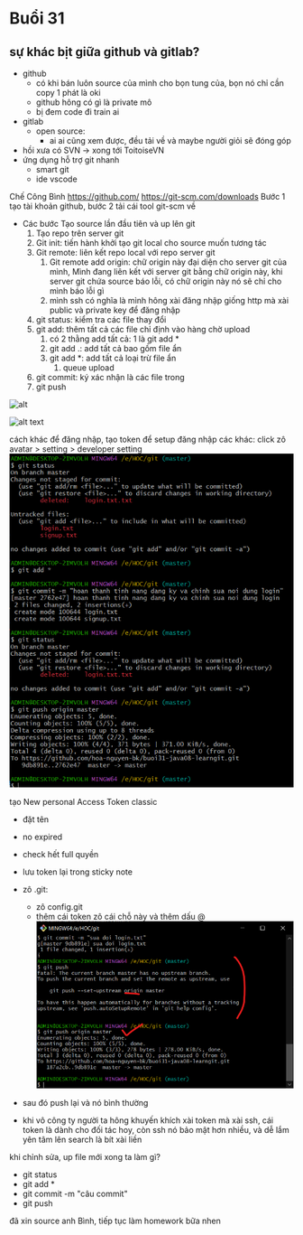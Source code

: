 # Buổi 31
## sự khác bịt giữa github và gitlab?
- github 
  - có khi bán luôn source của mình cho bọn tung của, bọn nó chỉ cần copy 1 phát là oki
  - github hông có gì là private mô
  - bị đem code đi train ai
- gitlab
  - open source:
    - ai ai cũng xem được, đều tải về và maybe người giỏi sẽ đóng góp
- hồi xưa có SVN -> xong tới ToitoiseVN
- ứng dụng hỗ trợ git nhanh
  - smart git
  - ide vscode

Chế Công Bình
https://github.com/
https://git-scm.com/downloads
Bước 1 tạo tài khoản github, bước 2 tải cái tool git-scm về

- Các bước Tạo source lần đầu tiên và up lên git
  1. Tạo repo trên server git
  2. Git init: tiến hành khởi tạo git local cho source muốn tương tác
  3. Git remote: liên kết repo local với repo server git
     1. Git remote add origin: chữ origin này đại diện cho server git của mình, Mình đang liên kết với server git bằng chữ origin này, khi server git chứa source báo lỗi, có chữ origin này nó sẽ chỉ cho mình báo lỗi gì
     2. mình ssh có nghĩa là mình hông xài đăng nhập giống http mà xài public và private key để đăng nhập
  4. git status: kiểm tra các file thay đổi
  5. git add: thêm tất cả các file chỉ định vào hàng chờ upload
     1. có 2 thằng add tất cả: 1 là git add *
     2. git add .: add tất cả bao gồm file ẩn
     3. git add *: add tất cả loại trừ file ẩn
        1. queue upload
  6. git commit: ký xác nhận là các file trong 
  7. git push

![alt](./luồng%20git%20commit.png)

![alt text](./command%20git.png)

cách khác để đăng nhập, tạo token
để setup đăng nhập các khác: click zô avatar > setting > developer setting
![alt text](image.png)

tạo New personal Access Token classic
- đặt tên
- no expired
- check hết full quyền
- lưu token lại trong sticky note
- zô .git:
  - zô config.git
  - thêm cái token zô cái chỗ này và thêm dấu @
![alt text](image-1.png)
- sau đó push lại và nó bình thường

- khi vô công ty người ta hông khuyến khích xài token mà xài ssh, cái token là dành cho đối tác hoy, còn ssh nó bảo mật hơn nhiều, và dễ lắm yên tâm lên search là bít xài liền

khi chỉnh sửa, up file mới xong ta làm gì?
- git status
- git add *
- git commit -m "câu commit"
- git push

đã xin source anh Bình, tiếp tục làm homework bữa nhen